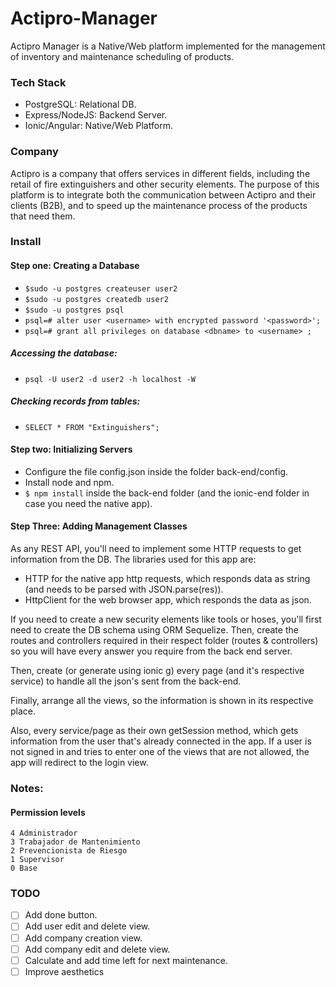 # Actipro-Manager

Actipro Manager is a Native/Web platform implemented for the management of inventory and maintenance scheduling of products. 

### Tech Stack

* PostgreSQL: Relational DB.
* Express/NodeJS: Backend Server.
* Ionic/Angular: Native/Web Platform.

### Company

Actipro is a company that offers services in different fields, including the retail of fire extinguishers and other security elements. The purpose of this platform is to integrate both the communication between Actipro and their clients (B2B), and to speed up the maintenance process of the products that need them.

### Install
#### Step one: Creating a Database

* `$sudo -u postgres createuser user2`
* `$sudo -u postgres createdb user2`
* `$sudo -u postgres psql`
* `psql=# alter user <username> with encrypted password '<password>';`
* `psql=# grant all privileges on database <dbname> to <username> ;`

##### Accessing the database:

* `psql -U user2 -d user2 -h localhost -W`

##### Checking records from tables:

* `SELECT * FROM "Extinguishers";`

#### Step two: Initializing Servers

* Configure the file config.json inside the folder back-end/config.
* Install node and npm.
* `$ npm install` inside the back-end folder (and the ionic-end folder in case you need the native app).

#### Step Three: Adding Management Classes

 As any REST API, you'll need to implement some HTTP requests to get
information from the DB. The libraries used for this app are:

* HTTP for the native app http requests, which responds data as string
(and needs to be parsed with JSON.parse(res)).
* HttpClient for the web browser app, which responds the data as json.

If you need to create a new security elements like tools or hoses, you'll
first need to create the DB schema using ORM Sequelize. Then, create the routes
and controllers required in their respect folder (routes & controllers) so
you will have every answer you require from the back end server.

Then, create (or generate using ionic g) every page (and it's respective 
service) to handle all the json's sent from the back-end.

Finally, arrange all the views, so the information is shown in its respective place.

Also, every service/page as their own getSession method, which gets information from the user 
that's already connected in the app. If a user is not signed in and tries to
enter one of the views that are not allowed, the app will redirect to the login view.

### Notes:
#### Permission levels

    4 Administrador
    3 Trabajador de Mantenimiento
    2 Prevencionista de Riesgo
    1 Supervisor
    0 Base


### TODO
- [ ] Add done button.
- [ ] Add user edit and delete view. 
- [ ] Add company creation view.
- [ ] Add company edit and delete view.
- [ ] Calculate and add time left for next maintenance.
- [ ] Improve aesthetics
